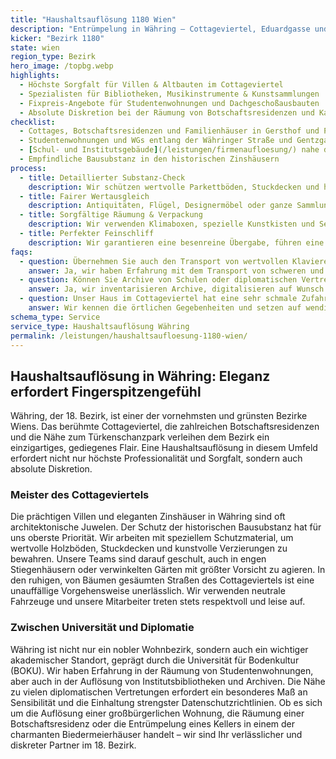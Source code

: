 ```yaml
---
title: "Haushaltsauflösung 1180 Wien"
description: "Entrümpelung in Währing – Cottageviertel, Eduardgasse und Studentenwohnungen rund um die BOKU."
kicker: "Bezirk 1180"
state: wien
region_type: Bezirk
hero_image: /topbg.webp
highlights:
  - Höchste Sorgfalt für Villen & Altbauten im Cottageviertel
  - Spezialisten für Bibliotheken, Musikinstrumente & Kunstsammlungen
  - Fixpreis-Angebote für Studentenwohnungen und Dachgeschoßausbauten
  - Absolute Diskretion bei der Räumung von Botschaftsresidenzen und Kanzleien
checklist:
  - Cottages, Botschaftsresidenzen und Familienhäuser in Gersthof und Pötzleinsdorf
  - Studentenwohnungen und WGs entlang der Währinger Straße und Gentzgasse
  - [Schul- und Institutsgebäude](/leistungen/firmenaufloesung/) nahe dem Türkenschanzpark und der BOKU
  - Empfindliche Bausubstanz in den historischen Zinshäusern
process:
  - title: Detaillierter Substanz-Check
    description: Wir schützen wertvolle Parkettböden, Stuckdecken und historische Türen mit professionellem Abdeckmaterial wie Filz und Folie.
  - title: Fairer Wertausgleich
    description: Antiquitäten, Flügel, Designermöbel oder ganze Sammlungen werden von unseren Experten geschätzt und auf die Kosten angerechnet.
  - title: Sorgfältige Räumung & Verpackung
    description: Wir verwenden Klimaboxen, spezielle Kunstkisten und Seidenpapier für den sicheren Transport Ihrer wertvollsten und sensibelsten Objekte.
  - title: Perfekter Feinschliff
    description: Wir garantieren eine besenreine Übergabe, führen eine Duftneutralisation durch und bieten auf Wunsch eine professionelle Feinreinigung an.
faqs:
  - question: Übernehmen Sie auch den Transport von wertvollen Klavieren oder Flügeln?
    answer: Ja, wir haben Erfahrung mit dem Transport von schweren und empfindlichen Musikinstrumenten und arbeiten mit Spezialtragegurten und bei Bedarf mit Kranpartnern.
  - question: Können Sie Archive von Schulen oder diplomatischen Vertretungen sortieren?
    answer: Ja, wir inventarisieren Archive, digitalisieren auf Wunsch Dokumente und sorgen für eine DSGVO-konforme Entsorgung.
  - question: Unser Haus im Cottageviertel hat eine sehr schmale Zufahrt. Wie gehen Sie damit um?
    answer: Wir kennen die örtlichen Gegebenheiten und setzen auf wendige, kleinere Fahrzeuge. Zudem organisieren wir bei Bedarf temporäre Halteverbotszonen.
schema_type: Service
service_type: Haushaltsauflösung Währing
permalink: /leistungen/haushaltsaufloesung-1180-wien/
---
```


## Haushaltsauflösung in Währing: Eleganz erfordert Fingerspitzengefühl

Währing, der 18. Bezirk, ist einer der vornehmsten und grünsten Bezirke Wiens. Das berühmte Cottageviertel, die zahlreichen Botschaftsresidenzen und die Nähe zum Türkenschanzpark verleihen dem Bezirk ein einzigartiges, gediegenes Flair. Eine Haushaltsauflösung in diesem Umfeld erfordert nicht nur höchste Professionalität und Sorgfalt, sondern auch absolute Diskretion.

### Meister des Cottageviertels

Die prächtigen Villen und eleganten Zinshäuser in Währing sind oft architektonische Juwelen. Der Schutz der historischen Bausubstanz hat für uns oberste Priorität. Wir arbeiten mit speziellem Schutzmaterial, um wertvolle Holzböden, Stuckdecken und kunstvolle Verzierungen zu bewahren. Unsere Teams sind darauf geschult, auch in engen Stiegenhäusern oder verwinkelten Gärten mit größter Vorsicht zu agieren. In den ruhigen, von Bäumen gesäumten Straßen des Cottageviertels ist eine unauffällige Vorgehensweise unerlässlich. Wir verwenden neutrale Fahrzeuge und unsere Mitarbeiter treten stets respektvoll und leise auf.

### Zwischen Universität und Diplomatie

Währing ist nicht nur ein nobler Wohnbezirk, sondern auch ein wichtiger akademischer Standort, geprägt durch die Universität für Bodenkultur (BOKU). Wir haben Erfahrung in der Räumung von Studentenwohnungen, aber auch in der Auflösung von Institutsbibliotheken und Archiven. Die Nähe zu vielen diplomatischen Vertretungen erfordert ein besonderes Maß an Sensibilität und die Einhaltung strengster Datenschutzrichtlinien. Ob es sich um die Auflösung einer großbürgerlichen Wohnung, die Räumung einer Botschaftsresidenz oder die Entrümpelung eines Kellers in einem der charmanten Biedermeierhäuser handelt – wir sind Ihr verlässlicher und diskreter Partner im 18. Bezirk.
